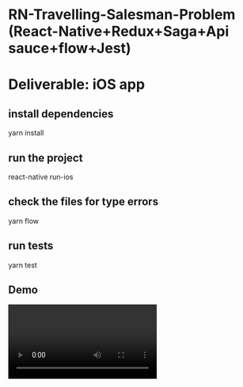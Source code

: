 # RN-Travelling-Salesman-Problem (React-Native+Redux+Saga+Api sauce+flow+Jest)

# Deliverable: iOS app

## install dependencies
yarn install

## run the project
react-native run-ios

## check the files for type errors
yarn flow

## run tests
yarn test

## Demo
![](demo.MP4)

